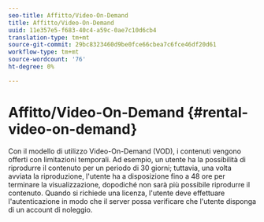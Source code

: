 ```yaml
---
seo-title: Affitto/Video-On-Demand
title: Affitto/Video-On-Demand
uuid: 11e357e5-f683-40c4-a59c-0ae7c10d6cb4
translation-type: tm+mt
source-git-commit: 29bc8323460d9be0fce66cbea7c6fce46df20d61
workflow-type: tm+mt
source-wordcount: '76'
ht-degree: 0%

---
```



# Affitto/Video-On-Demand {#rental-video-on-demand}

Con il modello di utilizzo Video-On-Demand (VOD), i contenuti vengono offerti con limitazioni temporali. Ad esempio, un utente ha la possibilità di riprodurre il contenuto per un periodo di 30 giorni; tuttavia, una volta avviata la riproduzione, l&#39;utente ha a disposizione fino a 48 ore per terminare la visualizzazione, dopodiché non sarà più possibile riprodurre il contenuto. Quando si richiede una licenza, l&#39;utente deve effettuare l&#39;autenticazione in modo che il server possa verificare che l&#39;utente disponga di un account di noleggio.
